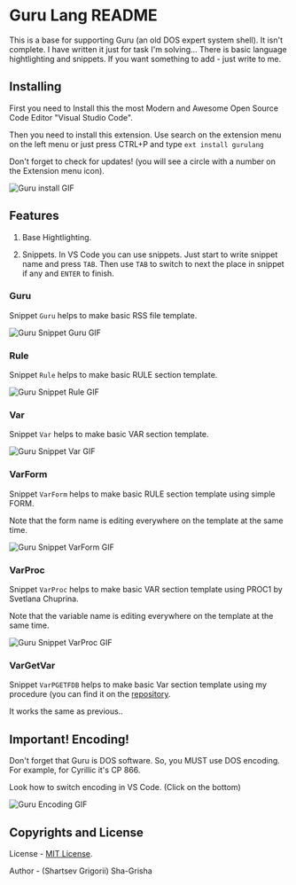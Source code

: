 # Guru Lang README

This is a base for supporting Guru (an old DOS expert system shell).
It isn't complete. I have written it just for task I'm solving...
There is basic language hightlighting and snippets.
If you want something to add - just write to me.

## Installing

First you need to Install this the most Modern and Awesome Open Source Code Editor "Visual Studio Code".

Then you need to install this extension. Use search on the extension menu on the left menu or just press CTRL+P and type `ext install gurulang`

Don't forget to check for updates! (you will see a circle with a number on the Extension menu icon).

![Guru install GIF](images/GuruInstall.gif)

## Features

1. Base Hightlighting.

2. Snippets. In VS Code you can use snippets. Just start to write snippet name and press `TAB`. Then use `TAB` to switch to next the place in snippet if any and `ENTER` to finish.

### Guru

Snippet `Guru` helps to make basic RSS file template.

![Guru Snippet Guru GIF](images/SnippetGuru.gif)

### Rule

Snippet `Rule` helps to make basic RULE section template.

![Guru Snippet Rule GIF](images/SnippetRule.gif)

### Var

Snippet `Var` helps to make basic VAR section template.

![Guru Snippet Var GIF](images/SnippetVar.gif)

### VarForm

Snippet `VarForm` helps to make basic RULE section template using simple FORM.

Note that the form name is editing everywhere on the template at the same time.

![Guru Snippet VarForm GIF](images/SnippetVarForm.gif)

### VarProc

Snippet `VarProc` helps to make basic VAR section template using PROC1 by Svetlana Chuprina.

Note that the variable name is editing everywhere on the template at the same time.

![Guru Snippet VarProc GIF](images/SnippetVarProc.gif)

### VarGetVar

Snippet `VarPGETFDB` helps to make basic Var section template using my procedure (you can find it on the [repository](https://raw.githubusercontent.com/Sha-Grisha/VSCodeGuruLangExt/master/files/PGETFDB.IPF).

It works the same as previous..

## Important! Encoding!

Don't forget that Guru is DOS software. So, you MUST use DOS encoding. For example, for Cyrillic it's CP 866.

Look how to switch encoding in VS Code. (Click on the bottom)

![Guru Encoding GIF](images/GuruEncoding.gif)

## Copyrights and License

License - [MIT License](LICENSE.md).

Author - (Shartsev Grigorii) Sha-Grisha